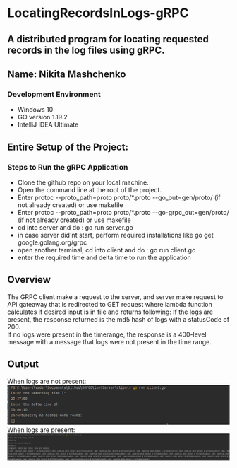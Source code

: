 # LocatingRecordsInLogs-gRPC
A distributed program for locating requested records in the log files using gRPC.
---
Name: Nikita Mashchenko
---

### Development Environment
+ Windows 10
+ GO version 1.19.2
+ IntelliJ IDEA Ultimate

## Entire Setup of the Project:


### Steps to Run the gRPC Application
- Clone the github repo on your local machine.
- Open the command line at the root of the project.
- Enter protoc --proto_path=proto proto/*.proto --go_out=gen/proto/ (if not already created) or use makefile
- Enter protoc --proto_path=proto proto/*.proto --go-grpc_out=gen/proto/ (if not already created) or use makefile
- cd into server and do : go run server.go
- in case server did'nt start, perform required installations like go get google.golang.org/grpc
- open another terminal, cd into client and do : go run client.go
- enter the required time and delta time to run the application


## Overview
The GRPC client make a request to the server, and server make request to API gateaway that is redirected to GET request where lambda function calculates 
if desired input is in file and returns following: 
If the logs are present, the response returned is the md5 hash of logs with a statusCode of 200. <br/>
If no logs were present in the timerange, the response is a 400-level message with a message that logs were not present in the time range.

## Output
When logs are not present: <br/>
![img_1.png](img_1.png)
<br/>
When logs are present: <br/>
![img.png](img.png)
<br/>
